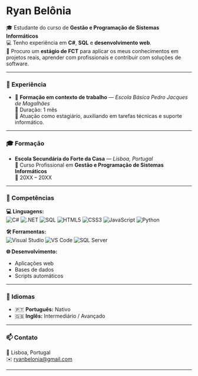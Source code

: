 # Ryan Belônia

🎓 Estudante do curso de **Gestão e Programação de Sistemas Informáticos**  
💻 Tenho experiência em **C#**, **SQL** e **desenvolvimento web**.  
🚀 Procuro um **estágio de FCT** para aplicar os meus conhecimentos em projetos reais, aprender com profissionais e contribuir com soluções de software.

---

### 💼 Experiência
- 🏫 **Formação em contexto de trabalho** — *Escola Básica Pedro Jacques de Magalhães*  
  📆 Duração: 1 mês  
  💬 Atuação como estagiário, auxiliando em tarefas técnicas e suporte informático.

---

### 🎓 Formação
- **Escola Secundária do Forte da Casa** — *Lisboa, Portugal*  
  📘 Curso Profissional em **Gestão e Programação de Sistemas Informáticos**  
  📅 20XX – 20XX

---

### 🧠 Competências

**💻 Linguagens:**  
![C#](https://img.shields.io/badge/-C%23-239120?logo=c-sharp&logoColor=white)
![.NET](https://img.shields.io/badge/-.NET-512BD4?logo=dotnet&logoColor=white)
![SQL](https://img.shields.io/badge/-SQL-003B57?logo=sqlite&logoColor=white)
![HTML5](https://img.shields.io/badge/-HTML5-E34F26?logo=html5&logoColor=white)
![CSS3](https://img.shields.io/badge/-CSS3-1572B6?logo=css3&logoColor=white)
![JavaScript](https://img.shields.io/badge/-JavaScript-F7DF1E?logo=javascript&logoColor=black)
![Python](https://img.shields.io/badge/-Python-3776AB?logo=python&logoColor=white)

**🛠️ Ferramentas:**  
![Visual Studio](https://img.shields.io/badge/-Visual%20Studio-5C2D91?logo=visual-studio&logoColor=white)
![VS Code](https://img.shields.io/badge/-Visual%20Studio%20Code-007ACC?logo=visual-studio-code&logoColor=white)
![SQL Server](https://img.shields.io/badge/-SQL%20Server-CC2927?logo=microsoft-sql-server&logoColor=white)

**🌐 Desenvolvimento:**  
- Aplicações web  
- Bases de dados  
- Scripts automáticos

---

### 💬 Idiomas
- 🇵🇹 **Português:** Nativo  
- 🇬🇧 **Inglês:** Intermediário / Avançado  

---

### 📫 Contato
📍 Lisboa, Portugal  
✉️ [ryanbelonia@gmail.com](mailto:ryanbelonia@gmail.com)

---

